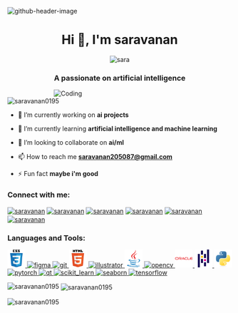 ![github-header-image](https://github.com/saravanan0195/saravanan0195/assets/141270199/0ecf3c39-d5c9-482c-a6df-fa8fced1fc95)


<h1 align="center">Hi 👋, I'm saravanan</h1>
<div align="center" > <img src="![Content Creator LinkedIn Banner .png ](https://github.com/saravanan0195/saravanan0195/assets/141270199/a2e8e0f3-34e3-4e42-8437-e61481c9ec37)
" alt="sara"> </div>
<h3 align="center">A passionate on artificial intelligence</h3>

<img align="right" alt="Coding" width="400" src="https://media0.giphy.com/media/v1.Y2lkPTc5MGI3NjExYjQ0bmxhNTIzZmV2cTRmNGM1anUwbmRhOW43bzZoa2g4OXh3Z3hqciZlcD12MV9pbnRlcm5hbF9naWZfYnlfaWQmY3Q9Zw/3KQFqhgLN9ngkYr0qS/giphy.gif">


<p align="left"> <img src="https://komarev.com/ghpvc/?username=saravanan0195&label=Profile%20views&color=0e75b6&style=flat" alt="saravanan0195" /> </p>



- 🔭 I’m currently working on **ai projects**

- 🌱 I’m currently learning **artificial intelligence and machine learning**

- 👯 I’m looking to collaborate on **ai/ml**

- 📫 How to reach me **saravanan205087@gmail.com**

- ⚡ Fun fact **maybe i'm good**

<h3 align="left">Connect with me:</h3>
<p align="left">
<a href="https://codepen.io/saravanan" target="blank"><img align="center" src="https://raw.githubusercontent.com/rahuldkjain/github-profile-readme-generator/master/src/images/icons/Social/codepen.svg" alt="saravanan" height="30" width="40" /></a>
<a href="https://linkedin.com/in/saravanan" target="blank"><img align="center" src="https://raw.githubusercontent.com/rahuldkjain/github-profile-readme-generator/master/src/images/icons/Social/linked-in-alt.svg" alt="saravanan" height="30" width="40" /></a>
<a href="https://stackoverflow.com/users/saravanan" target="blank"><img align="center" src="https://raw.githubusercontent.com/rahuldkjain/github-profile-readme-generator/master/src/images/icons/Social/stack-overflow.svg" alt="saravanan" height="30" width="40" /></a>
<a href="https://www.hackerrank.com/saravanan" target="blank"><img align="center" src="https://raw.githubusercontent.com/rahuldkjain/github-profile-readme-generator/master/src/images/icons/Social/hackerrank.svg" alt="saravanan" height="30" width="40" /></a>
<a href="https://www.leetcode.com/saravanan" target="blank"><img align="center" src="https://raw.githubusercontent.com/rahuldkjain/github-profile-readme-generator/master/src/images/icons/Social/leet-code.svg" alt="saravanan" height="30" width="40" /></a>
<a href="https://discord.gg/saravanan" target="blank"><img align="center" src="https://raw.githubusercontent.com/rahuldkjain/github-profile-readme-generator/master/src/images/icons/Social/discord.svg" alt="saravanan" height="30" width="40" /></a>
</p>

<h3 align="left">Languages and Tools:</h3>
<p align="left"> <a href="https://www.w3schools.com/css/" target="_blank" rel="noreferrer"> <img src="https://raw.githubusercontent.com/devicons/devicon/master/icons/css3/css3-original-wordmark.svg" alt="css3" width="40" height="40"/> </a> <a href="https://www.figma.com/" target="_blank" rel="noreferrer"> <img src="https://www.vectorlogo.zone/logos/figma/figma-icon.svg" alt="figma" width="40" height="40"/> </a> <a href="https://git-scm.com/" target="_blank" rel="noreferrer"> <img src="https://www.vectorlogo.zone/logos/git-scm/git-scm-icon.svg" alt="git" width="40" height="40"/> </a> <a href="https://www.w3.org/html/" target="_blank" rel="noreferrer"> <img src="https://raw.githubusercontent.com/devicons/devicon/master/icons/html5/html5-original-wordmark.svg" alt="html5" width="40" height="40"/> </a> <a href="https://www.adobe.com/in/products/illustrator.html" target="_blank" rel="noreferrer"> <img src="https://www.vectorlogo.zone/logos/adobe_illustrator/adobe_illustrator-icon.svg" alt="illustrator" width="40" height="40"/> </a> <a href="https://www.java.com" target="_blank" rel="noreferrer"> <img src="https://raw.githubusercontent.com/devicons/devicon/master/icons/java/java-original.svg" alt="java" width="40" height="40"/> </a> <a href="https://opencv.org/" target="_blank" rel="noreferrer"> <img src="https://www.vectorlogo.zone/logos/opencv/opencv-icon.svg" alt="opencv" width="40" height="40"/> </a> <a href="https://www.oracle.com/" target="_blank" rel="noreferrer"> <img src="https://raw.githubusercontent.com/devicons/devicon/master/icons/oracle/oracle-original.svg" alt="oracle" width="40" height="40"/> </a> <a href="https://pandas.pydata.org/" target="_blank" rel="noreferrer"> <img src="https://raw.githubusercontent.com/devicons/devicon/2ae2a900d2f041da66e950e4d48052658d850630/icons/pandas/pandas-original.svg" alt="pandas" width="40" height="40"/> </a> <a href="https://www.python.org" target="_blank" rel="noreferrer"> <img src="https://raw.githubusercontent.com/devicons/devicon/master/icons/python/python-original.svg" alt="python" width="40" height="40"/> </a> <a href="https://pytorch.org/" target="_blank" rel="noreferrer"> <img src="https://www.vectorlogo.zone/logos/pytorch/pytorch-icon.svg" alt="pytorch" width="40" height="40"/> </a> <a href="https://www.qt.io/" target="_blank" rel="noreferrer"> <img src="https://upload.wikimedia.org/wikipedia/commons/0/0b/Qt_logo_2016.svg" alt="qt" width="40" height="40"/> </a> <a href="https://scikit-learn.org/" target="_blank" rel="noreferrer"> <img src="https://upload.wikimedia.org/wikipedia/commons/0/05/Scikit_learn_logo_small.svg" alt="scikit_learn" width="40" height="40"/> </a> <a href="https://seaborn.pydata.org/" target="_blank" rel="noreferrer"> <img src="https://seaborn.pydata.org/_images/logo-mark-lightbg.svg" alt="seaborn" width="40" height="40"/> </a> <a href="https://www.tensorflow.org" target="_blank" rel="noreferrer"> <img src="https://www.vectorlogo.zone/logos/tensorflow/tensorflow-icon.svg" alt="tensorflow" width="40" height="40"/> </a> </p>

<p><img align="left" src="https://github-readme-stats.vercel.app/api/top-langs?username=saravanan0195&show_icons=true&locale=en&layout=compact" alt="saravanan0195" /></p>

<p>&nbsp;<img align="center" src="https://github-readme-stats.vercel.app/api?username=saravanan0195&show_icons=true&locale=en" alt="saravanan0195" /></p>

<p><img align="center" src="https://github-readme-streak-stats.herokuapp.com/?user=saravanan0195&" alt="saravanan0195" /></p>
